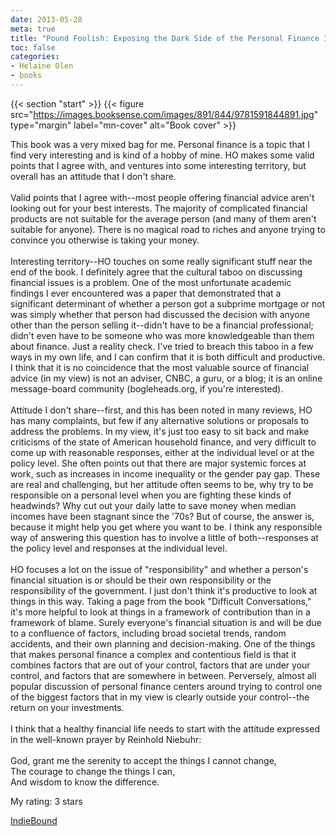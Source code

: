 ```yaml
---
date: 2013-05-28
meta: true
title: "Pound Foolish: Exposing the Dark Side of the Personal Finance Industry"
toc: false
categories:
- Helaine Olen
- books
---
```


{{< section "start" >}}
{{< figure src="https://images.booksense.com/images/891/844/9781591844891.jpg" type="margin" label="mn-cover" alt="Book cover" >}}

This book was a very mixed bag for me. Personal finance is a topic that I find very interesting and is kind of a hobby of mine. HO makes some valid points that I agree with, and ventures into some interesting territory, but overall has an attitude that I don't share. <br /><br />Valid points that I agree with--most people offering financial advice aren't looking out for your best interests. The majority of complicated financial products are not suitable for the average person (and many of them aren't suitable for anyone). There is no magical road to riches and anyone trying to convince you otherwise is taking your money.<br /><br />Interesting territory--HO touches on some really significant stuff near the end of the book. I definitely agree that the cultural taboo on discussing financial issues is a problem. One of the most unfortunate academic findings I ever encountered was a paper that demonstrated that a significant determinant of whether a person got a subprime mortgage or not was simply whether that person had discussed the decision with anyone other than the person selling it--didn't have to be a financial professional; didn't even have to be someone who was more knowledgeable than them about finance. Just a reality check. I've tried to breach this taboo in a few ways in my own life, and I can confirm that it is both difficult and productive. I think that it is no coincidence that the most valuable source of financial advice (in my view) is not an adviser, CNBC, a guru, or a blog; it is an online message-board community (bogleheads.org, if you're interested). <br /><br />Attitude I don't share--first, and this has been noted in many reviews, HO has many complaints, but few if any alternative solutions or proposals to address the problems. In my view, it's just too easy to sit back and make criticisms of the state of American household finance, and very difficult to come up with reasonable responses, either at the individual level or at the policy level. She often points out that there are major systemic forces at work, such as increases in income inequality or the gender pay gap. These are real and challenging, but her attitude often seems to be, why try to be responsible on a personal level when you are fighting these kinds of headwinds? Why cut out your daily latte to save money when median incomes have been stagnant since the '70s? But of course, the answer is, because it might help you get where you want to be. I think any responsible way of answering this question has to involve a little of both--responses at the policy level and responses at the individual level.<br /><br />HO focuses a lot on the issue of "responsibility" and whether a person's financial situation is or should be their own responsibility or the responsibility of the government. I just don't think it's productive to look at things in this way. Taking a page from the book "Difficult Conversations," it's more helpful to look at things in a framework of contribution than in a framework of blame. Surely everyone's financial situation is and will be due to a confluence of factors, including broad societal trends, random accidents, and their own planning and decision-making. One of the things that makes personal finance a complex and contentious field is that it combines factors that are out of your control, factors that are under your control, and factors that are somewhere in between. Perversely, almost all popular discussion of personal finance centers around trying to control one of the biggest factors that in my view is clearly outside your control--the return on your investments.<br /><br />I think that a healthy financial life needs to start with the attitude expressed in the well-known prayer by Reinhold Niebuhr:<br /><br />God, grant me the serenity to accept the things I cannot change,<br />The courage to change the things I can,<br />And wisdom to know the difference.

My rating: 3 stars  

[IndieBound](https://www.indiebound.org/book/9781591844891)
